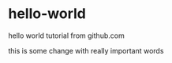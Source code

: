 # hello-world
hello world tutorial from github.com

this is some change with really important words
